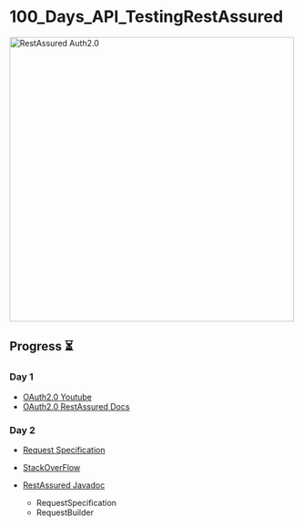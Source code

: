 # 100_Days_API_TestingRestAssured

<img src="https://dz2cdn1.dzone.com/storage/temp/14642014-1618855956521.png" alt="RestAssured Auth2.0" width="500px;"/>


##  Progress ⏳

### Day 1

- [OAuth2.0 Youtube](https://youtu.be/2JlL_PvysGk)
- [OAuth2.0 RestAssured Docs](https://github.com/rest-assured/rest-assured/wiki/Usage#oauth)

### Day 2
- [Request Specification](https://youtu.be/Xhswpwvu7o4)
- [StackOverFlow](https://stackoverflow.com/questions/54130713/can-we-build-requestspecification-of-io-restassured-in-step-by-step-manner)</a>
- [RestAssured Javadoc](https://www.javadoc.io/doc/io.rest-assured/rest-assured/latest/io/restassured/specification/RequestSpecification.html#spec-io.restassured.specification.RequestSpecification-)

    - RequestSpecification
    - RequestBuilder
